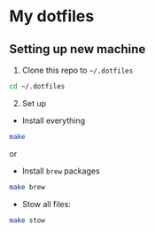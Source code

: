 # My dotfiles

## Setting up new machine

1. Clone this repo to `~/.dotfiles`

```sh
cd ~/.dotfiles
```

2. Set up

- Install everything

```sh
make
```

or

- Install `brew` packages

```sh
make brew
```

- Stow all files:

```sh
make stow
```
